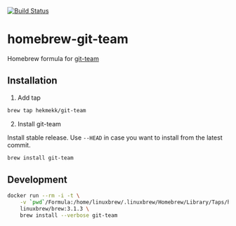 [![Build Status](https://travis-ci.com/hekmekk/homebrew-git-team.svg?branch=master)](https://travis-ci.com/github/hekmekk/homebrew-git-team)

# homebrew-git-team

Homebrew formula for [git-team](https://github.com/hekmekk/git-team)

## Installation

1. Add tap
```bash
brew tap hekmekk/git-team
```

2. Install git-team

Install stable release. Use `--HEAD` in case you want to install from the latest commit.
```bash
brew install git-team
```

## Development
```bash
docker run --rm -i -t \
	-v `pwd`/Formula:/home/linuxbrew/.linuxbrew/Homebrew/Library/Taps/hekmekk/homebrew-git-team/Formula \
	linuxbrew/brew:3.1.3 \
	brew install --verbose git-team
```

